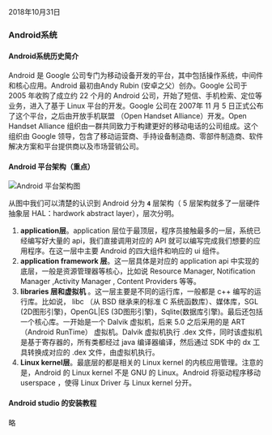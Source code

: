 2018年10月31日

### Android系统

#### Android系统历史简介
Android 是 Google 公司专门为移动设备开发的平台，其中包括操作系统，中间件和核心应用。Android 最初由Andy Rubin (安卓之父）创办。Google 公司于 2005 年收购了成立约 22 个月的 Android  公司，开始了短信、手机检索、定位等业务，进入了基于 Linux 平台的开发。Google 公司在 2007年 11 月 5 日正式公布了这个平台，之后由开放手机联盟 （Open Handset Alliance）开发。Open Handset Alliance  组织由一群共同致力于构建更好的移动电话的公司组成。这个组织由 Google 领导，包含了移动运营商、手持设备制造商、零部件制造商、软件解决方案和平台提供商以及市场营销公司。

#### Android 平台架构（重点）

![Android 平台架构图](../images/android系统/002wuwKBgy6HLRRhnij33.png)

从图中我们可以清楚的认识到 Android 分为 **`4`** 层架构（ 5 层架构就多了一层硬件抽象层 HAL：hardwork abstract layer），层次分明。  
1. **application层**。application 层位于最顶层，程序员接触最多的一层，系统已经编写好大量的 api，我们直接调用对应的 API 就可以编写完成我们想要的应用程序。在这一层中主要 Android 的四大组件和响应的 ui 组件。
2. **application framework 层**。这一层具体是对应的 application api 中实现的底层，一般是资源管理器等核心，比如说 Resource Manager, Notification Manager ,Activity Manager , Content Providers  等等。
3. **libraries 层和虚拟机** 。这一层主要是不同的运行库，一般都是 c++ 编写的运行库。比如说， libc （从 BSD 继承来的标准 C 系统函数库）、媒体库，SGL (2D图形引擎)，OpenGL|ES (3D图形引擎)，Sqlite(数据库引擎)。最后还包括一个核心库。一开始是一个 Dalvik 虚拟机，后来 5.0 之后采用的是 ART（Android RunTime） 虚拟机。Dalvik 虚拟机执行 .dex 文件，同时该虚拟机是基于寄存器的，所有类都经过 java  编译器编译，然后通过 SDK 中的 dx 工具转换成对应的 .dex 文件，由虚拟机执行。
4. **Linux kernel层**。最底层的都是相关的 Linux kernel 的内核应用管理。注意的是，Android 的 Linux kernel 不是 GNU 的 Linux。Android 将驱动程序移动 userspace ，使得 Linux Driver 与 Linux kernel 分开。

#### Android studio 的安装教程
略